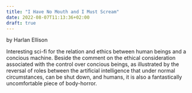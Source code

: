 ```yaml
---
title: "I Have No Mouth and I Must Scream"
date: 2022-08-07T11:13:36+02:00
draft: true
---
```


by Harlan Ellison  

Interesting sci-fi for the relation and ethics between human beings and a concious machine.
Beside the comment on the ethical consideration associated with the control over concious beings, as illustrated by the reversal of roles between the artificial intelligence that under normal circumstances, can be shut down, and humans, it is also a fantastically uncomfortable piece of body-horror.

